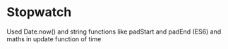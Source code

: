 # Stopwatch
Used Date.now() and string functions like padStart and padEnd (ES6) and maths in update function of time
